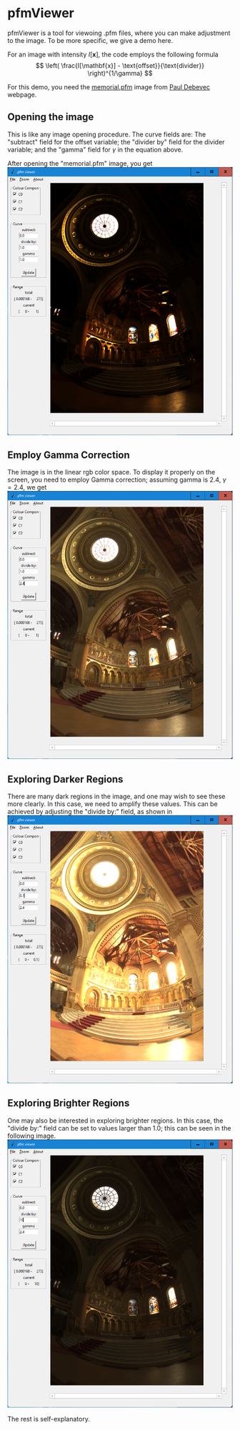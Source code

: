 # pfmViewer
pfmViewer is a tool for viewoing .pfm files, where you can make adjustment to 
the image. To be more specific, we give a demo here.

For an image with intensity $I[\mathbf{x}]$, the code employs the following formula
$$
\left( \frac{I[\mathbf{x}] - \text{offset}}{\text{divider}} \right)^{1/\gamma}
$$

For this demo, you need the 
[memorial.pfm](http://www.pauldebevec.com/Research/HDR/memorial.pfm)
image from [Paul Debevec](http://www.pauldebevec.com/Research/HDR/PFM/)
webpage.

## Opening the image
This is like any image opening procedure.  The curve fields are: 
The "subtract" field for the $\text{offset}$ variable; the "divider by" 
field for the $\text{divider}$ variable; and the "gamma" field for $\gamma$
in the equation above.

After opening the "memorial.pfm" image, you get
![](demo/01.png)

## Employ Gamma Correction
The image is in the linear rgb color space.  To display it properly on the
screen, you need to employ Gamma correction; assuming gamma is 2.4, 
$\gamma=2.4$, we get
![](demo/02.png)

## Exploring Darker Regions
There are many dark regions in the image, and one may wish to see these more
clearly.  In this case, we need to amplify these values.  This can be achieved
by adjusting the "divide by:" field, as shown in 
![](demo/03.png)

## Exploring Brighter Regions
One may also be interested in exploring brighter regions.  In this case,
the "divide by:" field can be set to values larger than 1.0; this can be 
seen in the following image. 
 ![](demo/04.png)

 The rest is self-explanatory.
 